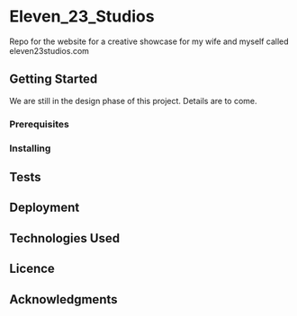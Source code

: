 # Eleven_23_Studios

Repo for the website for a creative showcase for my wife and myself called eleven23studios.com 

## Getting Started

We are still in the design phase of this project.  Details are to come.

### Prerequisites

### Installing

## Tests

## Deployment

## Technologies Used

## Licence 

## Acknowledgments


